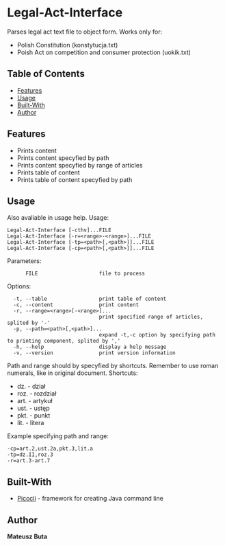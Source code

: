 # Legal-Act-Interface
Parses legal act text file to object form. 
Works only for:
- Polish Constitution (konstytucja.txt)
- Poish Act on competition and consumer protection (uokik.txt)

## Table of Contents
- [Features](#Features)
- [Usage](#usage)
- [Built-With](#Built-With)
- [Author](#Author)

## Features
* Prints content
* Prints content specyfied by path
* Prints content specyfied by range of articles
* Prints table of content
* Prints table of content specyfied by path

## Usage
Also avaliable in usage help.
Usage:
```
Legal-Act-Interface [-cthv]...FILE
Legal-Act-Interface [-r=<range>-<range>]...FILE
Legal-Act-Interface [-tp=<path>[,<path>]]...FILE
Legal-Act-Interface [-cp=<path>[,<path>]]...FILE
```
Parameters:
```
      FILE                    file to process
```      
Options:
```
  -t, --table                 print table of content
  -c, --content               print content
  -r, --range=<range>[-<range>]...
                              print specified range of articles, splited by '-'
  -p, --path=<path>[,<path>]...
                              expand -t,-c option by specifying path to printing component, splited by ','
  -h, --help                  display a help message
  -v, --version               print version information
```  
Path and range should by specyfied by shortcuts.
Remember to use roman numerals, like in original document.
Shortcuts:
- dz.  - dział
- roz. - rozdział
- art. - artykuł
- ust. - ustęp
- pkt. - punkt
- lit. - litera

Example specifying path and range:
```
-cp=art.2,ust.2a,pkt.3,lit.a
-tp=dz.II,roz.3
-r=art.3-art.7
```                

## Built-With
* [Picocli](http://picocli.info/) - framework for creating Java command line

## Author
**Mateusz Buta**

